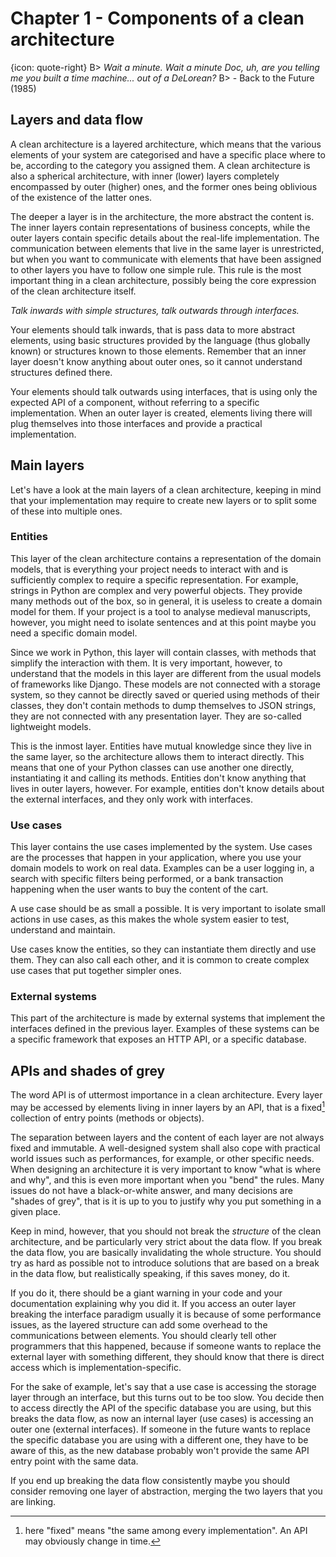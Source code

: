 # Chapter 1 - Components of a clean architecture

{icon: quote-right}
B> _Wait a minute. Wait a minute Doc, uh, are you telling me you built a time machine... out of a DeLorean?_
B> - Back to the Future (1985)

## Layers and data flow

A clean architecture is a layered architecture, which means that the various elements of your system are categorised and have a specific place where to be, according to the category you assigned them. A clean architecture is also a spherical architecture, with inner (lower) layers completely encompassed by outer (higher) ones, and the former ones being oblivious of the existence of the latter ones.

The deeper a layer is in the architecture, the more abstract the content is. The inner layers contain representations of business concepts, while the outer layers contain specific details about the real-life implementation. The communication between elements that live in the same layer is unrestricted, but when you want to communicate with elements that have been assigned to other layers you have to follow one simple rule. This rule is the most important thing in a clean architecture, possibly being the core expression of the clean architecture itself.

_Talk inwards with simple structures, talk outwards through interfaces._

Your elements should talk inwards, that is pass data to more abstract elements, using basic structures provided by the language (thus globally known) or structures known to those elements. Remember that an inner layer doesn't know anything about outer ones, so it cannot understand structures defined there.

Your elements should talk outwards using interfaces, that is using only the expected API of a component, without referring to a specific implementation. When an outer layer is created, elements living there will plug themselves into those interfaces and provide a practical implementation.

## Main layers

Let's have a look at the main layers of a clean architecture, keeping in mind that your implementation may require to create new layers or to split some of these into multiple ones.

### Entities

This layer of the clean architecture contains a representation of the domain models, that is everything your project needs to interact with and is sufficiently complex to require a specific representation. For example, strings in Python are complex and very powerful objects. They provide many methods out of the box, so in general, it is useless to create a domain model for them. If your project is a tool to analyse medieval manuscripts, however, you might need to isolate sentences and at this point maybe you need a specific domain model.

Since we work in Python, this layer will contain classes, with methods that simplify the interaction with them. It is very important, however, to understand that the models in this layer are different from the usual models of frameworks like Django. These models are not connected with a storage system, so they cannot be directly saved or queried using methods of their classes, they don't contain methods to dump themselves to JSON strings, they are not connected with any presentation layer. They are so-called lightweight models.

This is the inmost layer. Entities have mutual knowledge since they live in the same layer, so the architecture allows them to interact directly. This means that one of your Python classes can use another one directly, instantiating it and calling its methods. Entities don't know anything that lives in outer layers, however. For example, entities don't know details about the external interfaces, and they only work with interfaces.
  
### Use cases

This layer contains the use cases implemented by the system. Use cases are the processes that happen in your application, where you use your domain models to work on real data. Examples can be a user logging in, a search with specific filters being performed, or a bank transaction happening when the user wants to buy the content of the cart.

A use case should be as small a possible. It is very important to isolate small actions in use cases, as this makes the whole system easier to test, understand and maintain.

Use cases know the entities, so they can instantiate them directly and use them. They can also call each other, and it is common to create complex use cases that put together simpler ones.

### External systems

This part of the architecture is made by external systems that implement the interfaces defined in the previous layer. Examples of these systems can be a specific framework that exposes an HTTP API, or a specific database.

## APIs and shades of grey

The word API is of uttermost importance in a clean architecture. Every layer may be accessed by elements living in inner layers by an API, that is a fixed[^fixed] collection of entry points (methods or objects).

[^fixed]: here "fixed" means "the same among every implementation". An API may obviously change in time.

The separation between layers and the content of each layer are not always fixed and immutable. A well-designed system shall also cope with practical world issues such as performances, for example, or other specific needs. When designing an architecture it is very important to know "what is where and why", and this is even more important when you "bend" the rules. Many issues do not have a black-or-white answer, and many decisions are "shades of grey", that is it is up to you to justify why you put something in a given place.

Keep in mind, however, that you should not break the _structure_ of the clean architecture, and be particularly very strict about the data flow. If you break the data flow, you are basically invalidating the whole structure. You should try as hard as possible not to introduce solutions that are based on a break in the data flow, but realistically speaking, if this saves money, do it.

If you do it, there should be a giant warning in your code and your documentation explaining why you did it. If you access an outer layer breaking the interface paradigm usually it is because of some performance issues, as the layered structure can add some overhead to the communications between elements. You should clearly tell other programmers that this happened, because if someone wants to replace the external layer with something different, they should know that there is direct access which is implementation-specific.

For the sake of example, let's say that a use case is accessing the storage layer through an interface, but this turns out to be too slow. You decide then to access directly the API of the specific database you are using, but this breaks the data flow, as now an internal layer (use cases) is accessing an outer one (external interfaces). If someone in the future wants to replace the specific database you are using with a different one, they have to be aware of this, as the new database probably won't provide the same API entry point with the same data.

If you end up breaking the data flow consistently maybe you should consider removing one layer of abstraction, merging the two layers that you are linking.

